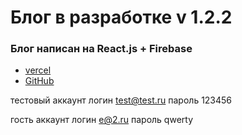 # Блог в разработке v 1.2.2

### Блог написан на React.js + Firebase

- [vercel](https://blog-firebase-lilac.vercel.app/)
- [GitHub](https://github.com/den10004/BlogFirebase.git)

тестовый аккаунт
логин test@test.ru
пароль 123456

гость аккаунт
логин e@2.ru
пароль qwerty
